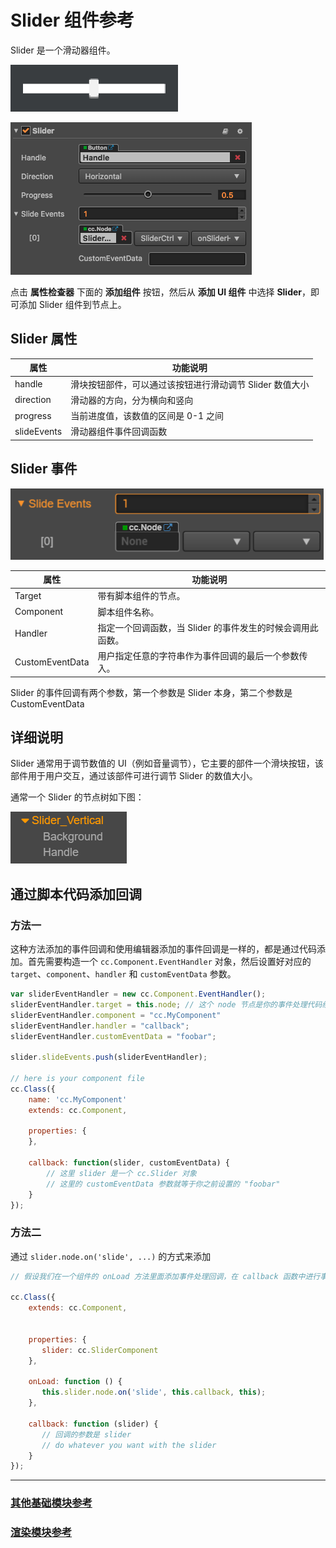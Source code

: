 # Slider 组件参考

Slider 是一个滑动器组件。

![slider-content](slider/slider-content.png)

![slider-inspector](slider/slider-inspector.png)

点击 **属性检查器** 下面的 **添加组件** 按钮，然后从 **添加 UI 组件** 中选择 **Slider**，即可添加 Slider 组件到节点上。

<!-- 滑动器的脚本接口请参考 [Slider API](../../../api/zh/classes/Slider.html)。 -->

## Slider 属性

| 属性           | 功能说明                                                 |
| -------------- | -----------                                            |
| handle         | 滑块按钮部件，可以通过该按钮进行滑动调节 Slider 数值大小       |
| direction      | 滑动器的方向，分为横向和竖向                                |
| progress       | 当前进度值，该数值的区间是 0-1 之间                         |
| slideEvents    | 滑动器组件事件回调函数                                     |

## Slider 事件

![slider-event](slider/slider-event.png)

| 属性            | 功能说明                                                   |
| --------------  | -----------                                              |
| Target          | 带有脚本组件的节点。                                        |
| Component       | 脚本组件名称。                                             |
| Handler         | 指定一个回调函数，当 Slider 的事件发生的时候会调用此函数。       |
| CustomEventData | 用户指定任意的字符串作为事件回调的最后一个参数传入。              |

Slider 的事件回调有两个参数，第一个参数是 Slider 本身，第二个参数是 CustomEventData

## 详细说明

Slider 通常用于调节数值的 UI（例如音量调节），它主要的部件一个滑块按钮，该部件用于用户交互，通过该部件可进行调节 Slider 的数值大小。

通常一个 Slider 的节点树如下图：

![slider-hierarchy](slider/slider-hierarchy.png)

## 通过脚本代码添加回调

### 方法一

这种方法添加的事件回调和使用编辑器添加的事件回调是一样的，都是通过代码添加。首先需要构造一个 `cc.Component.EventHandler` 对象，然后设置好对应的 `target`、`component`、`handler` 和 `customEventData` 参数。

```js
var sliderEventHandler = new cc.Component.EventHandler();
sliderEventHandler.target = this.node; // 这个 node 节点是你的事件处理代码组件所属的节点
sliderEventHandler.component = "cc.MyComponent"
sliderEventHandler.handler = "callback";
sliderEventHandler.customEventData = "foobar";

slider.slideEvents.push(sliderEventHandler);

// here is your component file
cc.Class({
    name: 'cc.MyComponent'
    extends: cc.Component,

    properties: {
    },

    callback: function(slider, customEventData) {
        // 这里 slider 是一个 cc.Slider 对象
        // 这里的 customEventData 参数就等于你之前设置的 "foobar"
    }
});
```

### 方法二

通过 `slider.node.on('slide', ...)` 的方式来添加

```js
// 假设我们在一个组件的 onLoad 方法里面添加事件处理回调，在 callback 函数中进行事件处理:

cc.Class({
    extends: cc.Component,


    properties: {
       slider: cc.SliderComponent
    },

    onLoad: function () {
       this.slider.node.on('slide', this.callback, this);
    },

    callback: function (slider) {
       // 回调的参数是 slider
       // do whatever you want with the slider
    }
});
```

---

### [**其他基础模块参考**](base-component.md)

### [**渲染模块参考**](render-component.md)
